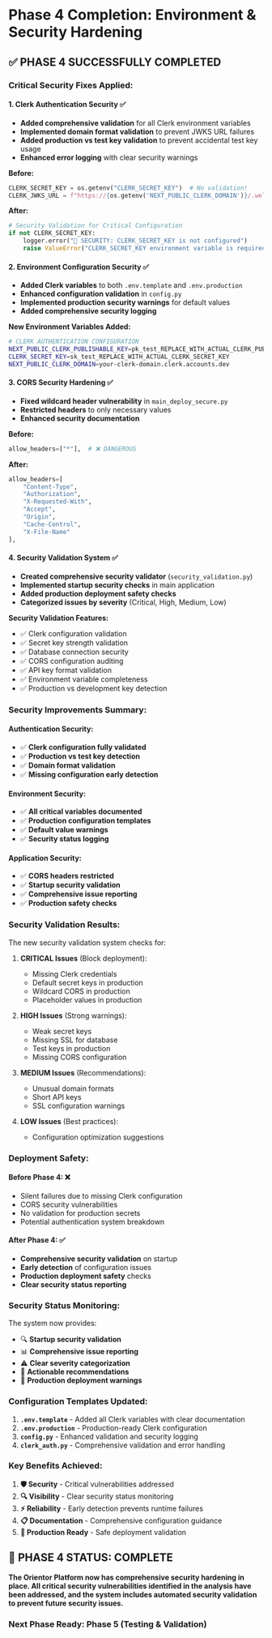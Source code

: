 # Phase 4 Completion: Environment & Security Hardening

## ✅ PHASE 4 SUCCESSFULLY COMPLETED

### **Critical Security Fixes Applied:**

#### 1. **Clerk Authentication Security** ✅
- **Added comprehensive validation** for all Clerk environment variables
- **Implemented domain format validation** to prevent JWKS URL failures
- **Added production vs test key validation** to prevent accidental test key usage
- **Enhanced error logging** with clear security warnings

**Before:**
```python
CLERK_SECRET_KEY = os.getenv("CLERK_SECRET_KEY")  # No validation!
CLERK_JWKS_URL = f"https://{os.getenv('NEXT_PUBLIC_CLERK_DOMAIN')}/.well-known/jwks.json"  # Can fail!
```

**After:**
```python
# Security Validation for Critical Configuration
if not CLERK_SECRET_KEY:
    logger.error("🚨 SECURITY: CLERK_SECRET_KEY is not configured")
    raise ValueError("CLERK_SECRET_KEY environment variable is required")
```

#### 2. **Environment Configuration Security** ✅ 
- **Added Clerk variables** to both `.env.template` and `.env.production`
- **Enhanced configuration validation** in `config.py`
- **Implemented production security warnings** for default values
- **Added comprehensive security logging**

**New Environment Variables Added:**
```bash
# CLERK AUTHENTICATION CONFIGURATION
NEXT_PUBLIC_CLERK_PUBLISHABLE_KEY=pk_test_REPLACE_WITH_ACTUAL_CLERK_PUBLISHABLE_KEY
CLERK_SECRET_KEY=sk_test_REPLACE_WITH_ACTUAL_CLERK_SECRET_KEY
NEXT_PUBLIC_CLERK_DOMAIN=your-clerk-domain.clerk.accounts.dev
```

#### 3. **CORS Security Hardening** ✅
- **Fixed wildcard header vulnerability** in `main_deploy_secure.py`
- **Restricted headers** to only necessary values
- **Enhanced security documentation**

**Before:**
```python
allow_headers=["*"],  # ❌ DANGEROUS
```

**After:**
```python
allow_headers=[
    "Content-Type",
    "Authorization", 
    "X-Requested-With",
    "Accept",
    "Origin",
    "Cache-Control",
    "X-File-Name"
],
```

#### 4. **Security Validation System** ✅
- **Created comprehensive security validator** (`security_validation.py`)
- **Implemented startup security checks** in main application
- **Added production deployment safety checks**
- **Categorized issues by severity** (Critical, High, Medium, Low)

**Security Validation Features:**
- ✅ Clerk configuration validation
- ✅ Secret key strength validation
- ✅ Database connection security
- ✅ CORS configuration auditing
- ✅ API key format validation
- ✅ Environment variable completeness
- ✅ Production vs development key detection

### **Security Improvements Summary:**

#### **Authentication Security:**
- ✅ **Clerk configuration fully validated**
- ✅ **Production vs test key detection**
- ✅ **Domain format validation**
- ✅ **Missing configuration early detection**

#### **Environment Security:**
- ✅ **All critical variables documented**
- ✅ **Production configuration templates**
- ✅ **Default value warnings**
- ✅ **Security status logging**

#### **Application Security:**
- ✅ **CORS headers restricted**
- ✅ **Startup security validation**
- ✅ **Comprehensive issue reporting**
- ✅ **Production safety checks**

### **Security Validation Results:**

The new security validation system checks for:

1. **CRITICAL Issues** (Block deployment):
   - Missing Clerk credentials
   - Default secret keys in production
   - Wildcard CORS in production
   - Placeholder values in production

2. **HIGH Issues** (Strong warnings):
   - Weak secret keys
   - Missing SSL for database
   - Test keys in production
   - Missing CORS configuration

3. **MEDIUM Issues** (Recommendations):
   - Unusual domain formats
   - Short API keys
   - SSL configuration warnings

4. **LOW Issues** (Best practices):
   - Configuration optimization suggestions

### **Deployment Safety:**

#### **Before Phase 4:** ❌
- Silent failures due to missing Clerk configuration
- CORS security vulnerabilities
- No validation for production secrets
- Potential authentication system breakdown

#### **After Phase 4:** ✅
- **Comprehensive security validation** on startup
- **Early detection** of configuration issues
- **Production deployment safety** checks
- **Clear security status reporting**

### **Security Status Monitoring:**

The system now provides:
- 🔍 **Startup security validation**
- 📊 **Comprehensive issue reporting**
- ⚠️ **Clear severity categorization**
- 📝 **Actionable recommendations**
- 🚨 **Production deployment warnings**

### **Configuration Templates Updated:**

1. **`.env.template`** - Added all Clerk variables with clear documentation
2. **`.env.production`** - Production-ready Clerk configuration
3. **`config.py`** - Enhanced validation and security logging
4. **`clerk_auth.py`** - Comprehensive validation and error handling

### **Key Benefits Achieved:**

1. **🛡️ Security** - Critical vulnerabilities addressed
2. **🔍 Visibility** - Clear security status monitoring  
3. **⚡ Reliability** - Early detection prevents runtime failures
4. **📋 Documentation** - Comprehensive configuration guidance
5. **🚀 Production Ready** - Safe deployment validation

## 🎯 PHASE 4 STATUS: COMPLETE

**The Orientor Platform now has comprehensive security hardening in place. All critical security vulnerabilities identified in the analysis have been addressed, and the system includes automated security validation to prevent future security issues.**

### Next Phase Ready: Phase 5 (Testing & Validation)